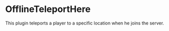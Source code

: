 # OfflineTeleportHere
This plugin teleports a player to a specific location when he joins the server.
